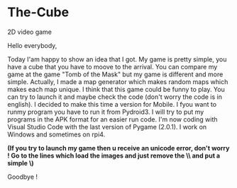 # The-Cube
2D video game

Hello everybody,

Today I'am happy to show an idea that I got. My game is pretty simple, you have a cube that you have to moove to the arrival. You can compare my game at the game "Tomb of the Mask" but my game is different and more simple. Actually, I made a map generator which makes random maps which makes each map unique. I think that this game could be funny to play. You can try to launch it and maybe check the code (don't worry the code is in english). I decided to make this time a version for Mobile. I fyou want to runmy program you have to run it from Pydroid3. I will try to put my programs in the APK format for an easier run code. I'm now coding with Visual Studio Code with the last version of Pygame (2.0.1). I work on Windows and sometimes on rpi4.

**(If you try to launch my game then u receive an unicode error, don't worry ! Go to the lines which load the images and just remove the \\\ and put a simple \\)**

Goodbye !

